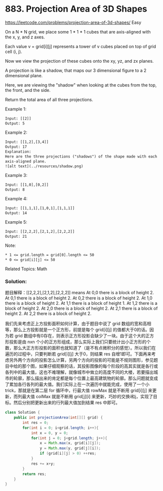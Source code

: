 # 883. Projection Area of 3D Shapes
<https://leetcode.com/problems/projection-area-of-3d-shapes/>
Easy

On a N * N grid, we place some 1 * 1 * 1 cubes that are axis-aligned with the x, y, and z axes.

Each value v = grid[i][j] represents a tower of v cubes placed on top of grid cell (i, j).

Now we view the projection of these cubes onto the xy, yz, and zx planes.

A projection is like a shadow, that maps our 3 dimensional figure to a 2 dimensional plane. 

Here, we are viewing the "shadow" when looking at the cubes from the top, the front, and the side.

Return the total area of all three projections.

Example 1:

    Input: [[2]]
    Output: 5

Example 2:

    Input: [[1,2],[3,4]]
    Output: 17
    Explanation: 
    Here are the three projections ("shadows") of the shape made with each axis-aligned plane.
    ![alt text](../resources/shadow.png)

Example 3:

    Input: [[1,0],[0,2]]
    Output: 8

Example 4:

    Input: [[1,1,1],[1,0,1],[1,1,1]]
    Output: 14

Example 5:

    Input: [[2,2,2],[2,1,2],[2,2,2]]
    Output: 21

Note:

    * 1 <= grid.length = grid[0].length <= 50
    * 0 <= grid[i][j] <= 50

Related Topics:  Math


### Solution: 
题目解释：[[2,2,2],[2,1,2],[2,2,2]] means
At 0,0 there is a block of height 2. At 0,1 there is a block of height 2. At 0,2 there is a block of height 2.
At 1,0 there is a block of height 2. At 1,1 there is a block of height 1. At 1,2 there is a block of height 2.
At 2,0 there is a block of height 2. At 2,1 there is a block of height 2. At 2,2 there is a block of height 2.

我们先来考虑正上方投影面积如何计算，由于题目中说了 grid 数组的宽和高相等，那么上方投影就是一个正方形，前提是每个 grid[i][j] 的值都大于0的话。因为若 grid 数组中有0存在，则表示正方形投影会缺少了一块。由于这个大的正方形投影是由 nxn 个小的正方形组成，那么实际上我们只要统计出小正方形的个数，那么大正方形投影的面积也就知道了（是不有点微积分的感觉）。所以我们在遍历的过程中，只要判断若 grid[i][j] 大于0，则结果 res 自增1即可。下面再来考虑另外两个方向的投影怎么计算，另两个方向的投影的可能是不规则图形，参见题目中给的那个图，如果仔细观察的话，其投影图像的每个阶段的高其实就是各行或各列中的最大值，这也不难理解，就像城市中耸立的高度不同的大楼，若要描出城市的轮廓，那么描出来的肯定都是每个位置上最高建筑物的轮廓。那么问题就变成了累加各行各列的最大值。我们实际上在一次遍历中就能完成，使用了一个小 trick，那就是在第二层 for 循环中，行最大值 rowMax 就是不断用 grid[i][j] 来更新，而列最大值 colMax 就是不断用 grid[j][i] 来更新，巧妙的交换i和j，实现了目标。然后分别把更新出来的行列最大值加到结果 res 中即可。

```java
class Solution {
    public int projectionArea(int[][] grid) {
        int res = 0;
        for(int i = 0; i<grid.length; i++){
            int x = 0, y = 0;
            for(int j = 0; j<grid.length; j++){
                x = Math.max(x, grid[i][j]);
                y = Math.max(y, grid[j][i]);
                if (grid[i][j] > 0) ++res; 
            }
            res += x+y;
        }
        return res;
    }
}
```